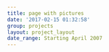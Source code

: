 ```yaml
---
title: page with pictures
date: '2017-02-15 01:32:58'
group: projects
layout: project_layout
date_range: Starting April 2007
---
```

